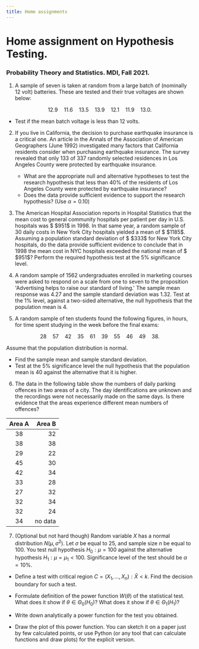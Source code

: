 ```yaml
---
title: Home assignments
---
```


# Home assignment on Hypothesis Testing.

### Probability Theory and Statistics. MDI, Fall 2021.

1. A sample of seven is taken at random from a large batch of (nominally 12 volt) batteries. These are tested and their true voltages are shown below:

$$
12.9 \quad 11.6 \quad 13.5 \quad 13.9 \quad 12.1 \quad 11.9 \quad 13.0.
$$

- Test if the mean batch voltage is less than 12 volts.

2. If you live in California, the decision to purchase earthquake insurance is a critical one. An article in the Annals of the Association of American Geographers (June 1992) investigated many factors that California residents consider when purchasing earthquake insurance. The survey revealed that only $133$ of $337$ randomly selected residences in Los Angeles County were protected by earthquake insurance.

   - What are the appropriate null and alternative hypotheses to test the research hypothesis that less than $40$% of the residents of Los Angeles County were protected by earthquake insurance?
   - Does the data provide sufficient evidence to support the research hypothesis? (Use $\alpha = 0.10$)

3. The American Hospital Association reports in Hospital Statistics that the mean cost to general community hospitals per patient per day in U.S. hospitals was $ \$951$ in $1998$.  In that same year, a random sample of 30 daily costs in New York City hospitals yielded a mean of $ \$1185$.  Assuming a population standard deviation of $ \$333$ for New York City hospitals, do the data provide sufficient evidence to conclude that in $1998$ the mean cost in NYC hospitals exceeded the national mean of $ \$951$?  Perform the required hypothesis test at the $5$% significance level.

4. A random sample of $1562$ undergraduates enrolled in marketing courses were asked to respond on a scale from one to seven to the proposition 'Advertising helps to raise our standard of living.' The sample mean response was $4.27$ and the sample standard deviation was $1.32$. Test at the $1$% level, against a two-sided alternative, the null hypothesis that the population mean is $4$. 


5. A random sample of ten students found the following figures, in hours, for time spent studying in the week before the final exams:

$$
28 \quad 57 \quad 42 \quad 35 \quad 61 \quad 39 \quad 55 \quad 46 \quad 49 \quad 38.
$$


   Assume that the population distribution is normal. 

- Find the sample mean and sample standard deviation.
- Test at the $5$% significance level the null hypothesis that the population mean is $40$ against the alternative that it is higher. 

6. The data in the following table show the numbers of daily parking offences in two areas of a city. The day identifications are unknown and the recordings were not necessarily made on the same days. Is there evidence that the areas experience different mean numbers of offences?

| Area A |  Area B |
| :----: | ------: |
|   38   |      32 |
|   38   |      38 |
|   29   |      22 |
|   45   |      30 |
|   42   |      34 |
|   33   |      28 |
|   27   |      32 |
|   32   |      34 |
|   32   |      24 |
|   34   | no data |

   

7. (Optional but not hard though) 
   Random variable $X$ has a normal distribution $N(\mu, \sigma^2)$. Let $\sigma$ be equal to $25$, and sample size $n$ be equal to $100$. You test null hypothesis $H_0: \mu=100$ against the alternative hypothesis $H_1: \mu = \mu_1 < 100$. Significance level of the test should be $\alpha = 10\%$.  

- Define a test with critical region $C = {(X_1 , \ldots , X_n ) : \bar{X} < k}$. Find the decision boundary for such a test.

- Formulate definition of the power function $W(\theta)$ of the statistical test. What does it show if $\theta \in \Theta_0 (H_0)$? What does it show if $\theta \in \Theta_1 (H_1)$? 
- Write down analytically a power function for the test you obtained.
- Draw the plot of this power function. You can sketch it  on a paper just by few calculated points, or use Python (or any tool that can calculate functions and draw plots) for the explicit version.
